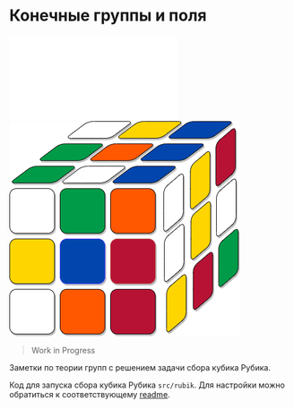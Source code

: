 # Конечные группы и поля

![pics rubik_coloring_state pdf](pics/rubik_coloring_state.pdf)
![pics rubik_coloring_state png](pics/rubik_coloring_state.png)

> Work in Progress

Заметки по теории групп с решением задачи сбора кубика Рубика.

Код для запуска сбора кубика Рубика `src/rubik`. Для настройки можно обратиться к соответствующему [readme](src/rubik/README.md).
